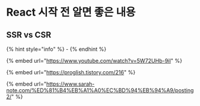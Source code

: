 # React 시작 전 알면 좋은 내용

## SSR vs CSR



{% hint style="info" %}
\-
{% endhint %}

{% embed url="https://www.youtube.com/watch?v=5W72UHb-9iI" %}

{% embed url="https://proglish.tistory.com/216" %}

{% embed url="https://www.sarah-note.com/%ED%81%B4%EB%A1%A0%EC%BD%94%EB%94%A9/posting2/" %}
